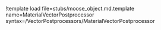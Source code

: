 !template load file=stubs/moose_object.md.template name=MaterialVectorPostprocessor syntax=/VectorPostprocessors/MaterialVectorPostprocessor